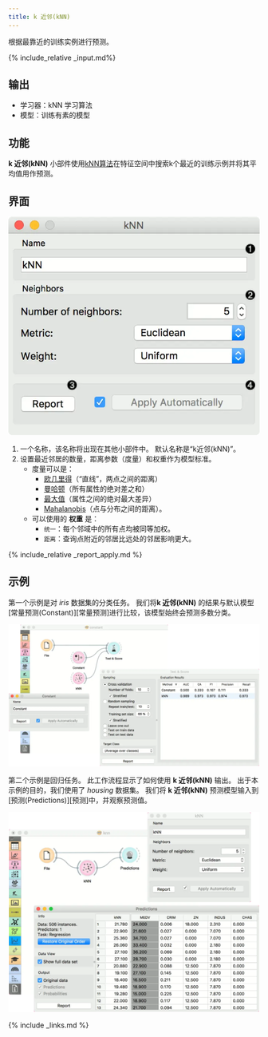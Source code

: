 ```yaml
---
title: k 近邻(kNN)
---
```

根据最靠近的训练实例进行预测。

{% include_relative _input.md%}

## 输出
- 学习器：kNN 学习算法
- 模型：训练有素的模型

## 功能
**k 近邻(kNN)** 小部件使用[kNN算法](https://en.wikipedia.org/wiki/K-nearest_neighbors_algorithm)在特征空间中搜索k个最近的训练示例并将其平均值用作预测。

## 界面
![](/assets/images/model/kNN-stamped.png.webp)

1. 一个名称，该名称将出现在其他小部件中。 默认名称是“k近邻(kNN)”。
2. 设置最近邻居的数量，距离参数（度量）和权重作为模型标准。
     - 度量可以是：
         - [欧几里得](https://en.wikipedia.org/wiki/Euclidean_distance)（“直线”，两点之间的距离）
         - [曼哈顿](https://en.wikipedia.org/wiki/Taxicab_geometry)（所有属性的绝对差之和）
         - [最大值](https://en.wikipedia.org/wiki/Chebyshev_distance)（属性之间的绝对最大差异）
         - [Mahalanobis](https://en.wikipedia.org/wiki/Mahalanobis_distance)（点与分布之间的距离）。
     - 可以使用的 **权重** 是：
         - `统一`：每个邻域中的所有点均被同等加权。
         - `距离`：查询点附近的邻居比远处的邻居影响更大。

{% include_relative _report_apply.md %}

## 示例

第一个示例是对 *iris* 数据集的分类任务。 我们将**k 近邻(kNN)** 的结果与默认模型[常量预测(Constant)][常量预测]进行比较，该模型始终会预测多数分类。


![](/assets/images/model/Constant-classification.png.webp)

第二个示例是回归任务。 此工作流程显示了如何使用 **k 近邻(kNN)** 输出。 出于本示例的目的，我们使用了 *housing* 数据集。 我们将 **k 近邻(kNN)** 预测模型输入到[预测(Predictions)][预测]中，并观察预测值。

![](/assets/images/model/kNN-regression.png.webp)

{% include _links.md %}